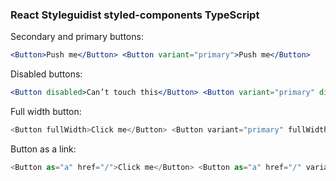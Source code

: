 ### React Styleguidist styled-components TypeScript

Secondary and primary buttons:

```jsx harmony
<Button>Push me</Button> <Button variant="primary">Push me</Button>
```

Disabled buttons:

```jsx harmony
<Button disabled>Can’t touch this</Button> <Button variant="primary" disabled>Can’t touch this</Button>
```

Full width button:

```js
<Button fullWidth>Click me</Button> <Button variant="primary" fullWidth as="a" href="/">Click me</Button>
```

Button as a link:

```js
<Button as="a" href="/">Click me</Button> <Button as="a" href="/" variant="primary">Click me</Button>
```
